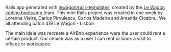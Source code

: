 Rails app generated with [lewagon/rails-templates](https://github.com/lewagon/rails-templates), created by the [Le Wagon coding bootcamp](https://www.lewagon.com) team.
This mini Rails project was created in one week by Lorenna Vieira, Darius Pirvulescu, Carlos Madeira and Amanda Cioabnu. We all attending batch 419 Le Wagon - Lisbon

The main ideia was recreate a AirBnb experience were the user could rent a certain product. Our choice was as a user I can rent or book a visit to offices or workspace. 

